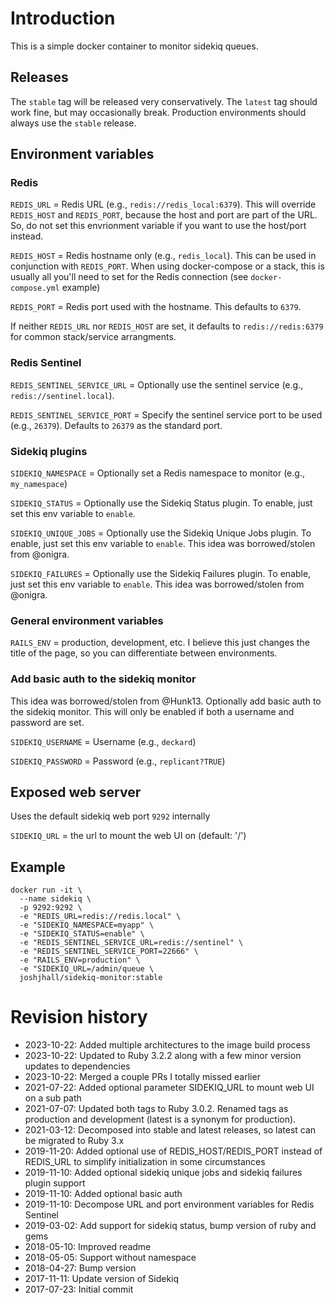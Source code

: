 # Introduction
This is a simple docker container to monitor sidekiq queues.

## Releases

The `stable` tag will be released very conservatively.  The `latest` tag should work fine, but may occasionally break.  Production environments should always use the `stable` release.

## Environment variables

### Redis

`REDIS_URL` = Redis URL (e.g., `redis://redis_local:6379`).  This will override `REDIS_HOST` and `REDIS_PORT`, because the host and port are part of the URL.  So, do not set this envrionment variable if you want to use the host/port instead.

`REDIS_HOST` = Redis hostname only (e.g., `redis_local`).  This can be used in conjunction with `REDIS_PORT`.  When using docker-compose or a stack, this is usually all you'll need to set for the Redis connection (see `docker-compose.yml` example)

`REDIS_PORT` = Redis port used with the hostname.  This defaults to `6379`.

If neither `REDIS_URL` nor `REDIS_HOST` are set, it defaults to `redis://redis:6379` for common stack/service arrangments.

### Redis Sentinel

`REDIS_SENTINEL_SERVICE_URL` = Optionally use the sentinel service (e.g., `redis://sentinel.local`).

`REDIS_SENTINEL_SERVICE_PORT` = Specify the sentinel service port to be used (e.g., `26379`).  Defaults to `26379` as the standard port.

### Sidekiq plugins

`SIDEKIQ_NAMESPACE` = Optionally set a Redis namespace to monitor (e.g., `my_namespace`)

`SIDEKIQ_STATUS` = Optionally use the Sidekiq Status plugin.  To enable, just set this env variable to `enable`.

`SIDEKIQ_UNIQUE_JOBS` = Optionally use the Sidekiq Unique Jobs plugin.  To enable, just set this env variable to `enable`.  This idea was borrowed/stolen from @onigra.

`SIDEKIQ_FAILURES` = Optionally use the Sidekiq Failures plugin.  To enable, just set this env variable to `enable`.  This idea was borrowed/stolen from @onigra.

### General environment variables

`RAILS_ENV` = production, development, etc.  I believe this just changes the title of the page, so you can differentiate between environments.

### Add basic auth to the sidekiq monitor

This idea was borrowed/stolen from @Hunk13.  Optionally add basic auth to the sidekiq monitor.  This will only be enabled if both a username and password are set.

`SIDEKIQ_USERNAME` = Username (e.g., `deckard`)

`SIDEKIQ_PASSWORD` = Password (e.g., `replicant?TRUE`)


## Exposed web server

Uses the default sidekiq web port `9292` internally

`SIDEKIQ_URL` = the url to mount the web UI on (default: '/')


## Example
```
docker run -it \
  --name sidekiq \
  -p 9292:9292 \
  -e "REDIS_URL=redis://redis.local" \
  -e "SIDEKIQ_NAMESPACE=myapp" \
  -e "SIDEKIQ_STATUS=enable" \
  -e "REDIS_SENTINEL_SERVICE_URL=redis://sentinel" \
  -e "REDIS_SENTINEL_SERVICE_PORT=22666" \
  -e "RAILS_ENV=production" \
  -e "SIDEKIQ_URL=/admin/queue \
  joshjhall/sidekiq-monitor:stable
```


# Revision history

* 2023-10-22: Added multiple architectures to the image build process
* 2023-10-22: Updated to Ruby 3.2.2 along with a few minor version updates to dependencies
* 2023-10-22: Merged a couple PRs I totally missed earlier
* 2021-07-22: Added optional parameter SIDEKIQ_URL to mount web UI on a sub path
* 2021-07-07: Updated both tags to Ruby 3.0.2.  Renamed tags as production and development (latest is a synonym for production).
* 2021-03-12: Decomposed into stable and latest releases, so latest can be migrated to Ruby 3.x
* 2019-11-20: Added optional use of REDIS_HOST/REDIS_PORT instead of REDIS_URL to simplify initialization in some circumstances
* 2019-11-10: Added optional sidekiq unique jobs and sidekiq failures plugin support
* 2019-11-10: Added optional basic auth
* 2019-11-10: Decompose URL and port environment variables for Redis Sentinel
* 2019-03-02: Add support for sidekiq status, bump version of ruby and gems
* 2018-05-10: Improved readme
* 2018-05-05: Support without namespace
* 2018-04-27: Bump version
* 2017-11-11: Update version of Sidekiq
* 2017-07-23: Initial commit
